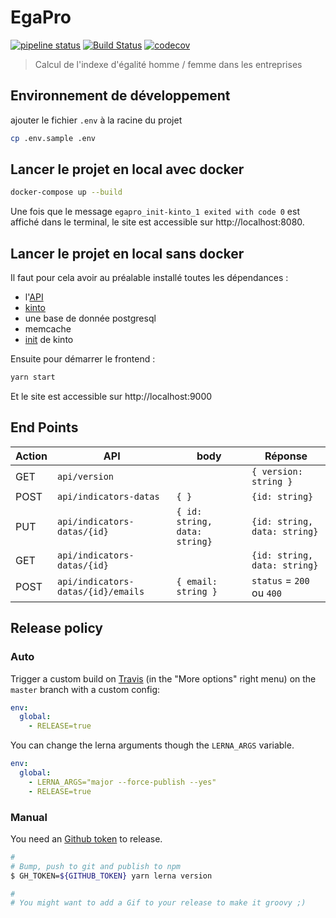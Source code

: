 # EgaPro

[![pipeline status](https://gitlab.factory.social.gouv.fr/SocialGouv/egapro/badges/master/pipeline.svg)](https://gitlab.factory.social.gouv.fr/SocialGouv/egapro/commits/master)
[![Build Status](https://travis-ci.com/SocialGouv/egapro.svg?branch=master)](https://travis-ci.com/SocialGouv/egapro)
[![codecov](https://codecov.io/gh/SocialGouv/egapro/branch/master/graph/badge.svg)](https://codecov.io/gh/SocialGouv/egapro)

> Calcul de l'indexe d'égalité homme / femme dans les entreprises

## Environnement de développement

ajouter le fichier `.env` à la racine du projet

```bash
cp .env.sample .env
```

## Lancer le projet en local avec docker

```bash
docker-compose up --build
```

Une fois que le message `egapro_init-kinto_1 exited with code 0` est affiché dans le terminal, le site est accessible sur http://localhost:8080.

## Lancer le projet en local sans docker

Il faut pour cela avoir au préalable installé toutes les dépendances :

- l'[API](./packages/api)
- [kinto](https://kinto.readthedocs.io)
- une base de donnée postgresql
- memcache
- [init](./packages/kinto) de kinto

Ensuite pour démarrer le frontend :

```bash
yarn start
```

Et le site est accessible sur http://localhost:9000

## End Points

Action  |API                                | body                         |Réponse                        |
--------|-----------------------------------|------------------------------|-------------------------------|
GET     |`api/version`                      |                              | `{ version: string }`         |
POST    |`api/indicators-datas`             | `{ }`                        | `{id: string}`                |
PUT     |`api/indicators-datas/{id}`        | `{ id: string, data: string}`| `{id: string, data: string}`  |
GET     |`api/indicators-datas/{id}`        |                              | `{id: string, data: string}`  |
POST    |`api/indicators-datas/{id}/emails` | `{ email: string }`          | `status` = `200` ou `400`     |

## Release policy

### Auto

Trigger a custom build on [Travis](https://travis-ci.com/SocialGouv/egapro) (in the "More options" right menu) on the `master` branch with a custom config:

```yml
env:
  global:
    - RELEASE=true
```

You can change the lerna arguments though the `LERNA_ARGS` variable.

```yml
env:
  global:
    - LERNA_ARGS="major --force-publish --yes"
    - RELEASE=true
```

### Manual

You need an [Github token](https://github.com/settings/tokens/new) to release.

```sh
#
# Bump, push to git and publish to npm
$ GH_TOKEN=${GITHUB_TOKEN} yarn lerna version

#
# You might want to add a Gif to your release to make it groovy ;)
```
